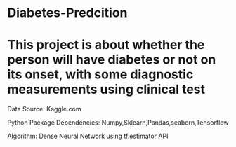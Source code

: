 # Diabetes-Predcition
# This project is about whether the person will have diabetes or not on its onset, with some diagnostic measurements using clinical test

Data Source: Kaggle.com

Python Package Dependencies: Numpy,Sklearn,Pandas,seaborn,Tensorflow

Algorithm: Dense Neural Network using tf.estimator API 
